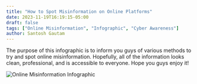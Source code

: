 ```yaml
---
title: "How to Spot Misinformation on Online Platforms"
date: 2023-11-19T16:19:15-05:00
draft: false
tags: ["Online Misinformation", "Infographic", "Cyber Awareness"]
author: Santosh Gautam
---
```


The purpose of this infographic is to inform you guys of various methods to try and spot online misinformation. Hopefully, all of the information looks clean, professional, and is accessible to everyone. Hope you guys enjoy it!

![Online Misinformation Infographic](/santosh_infographic2.jpg)
